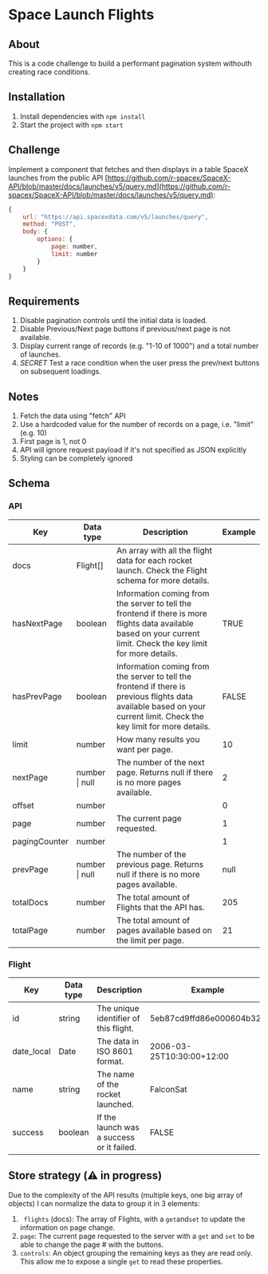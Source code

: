 # Space Launch Flights

## About

This is a code challenge to build a performant pagination system withouth creating race conditions.

## Installation

1. Install dependencies with `npm install`
1. Start the project with `npm start`

## Challenge

Implement a component that fetches and then displays in a table
SpaceX launches from the public API [https://github.com/r-spacex/SpaceX-API/blob/master/docs/launches/v5/query.md](https://github.com/r-spacex/SpaceX-API/blob/master/docs/launches/v5/query.md):

```js
{
    url: "https://api.spacexdata.com/v5/launches/query",
    method: "POST",
    body: {
        options: {
            page: number,
            limit: number
        }
    }
}
```

## Requirements

1. Disable pagination controls until the initial data is loaded.
1. Disable Previous/Next page buttons if previous/next page is not available.
1. Display current range of records (e.g. "1-10 of 1000") and a total number of launches.
1. _SECRET_ Test a race condition when the user press the prev/next buttons on subsequent loadings.

## Notes

1. Fetch the data using "fetch" API
1. Use a hardcoded value for the number of records on a page, i.e. "limit" (e.g. 10)
1. First page is 1, not 0
1. API will ignore request payload if it's not specified as JSON explicitly
1. Styling can be completely ignored

## Schema

### API

| Key           | Data type      | Description                                                                                                                                                            | Example |
| ------------- | -------------- | ---------------------------------------------------------------------------------------------------------------------------------------------------------------------- | ------- |
| docs          | Flight[]       | An array with all the flight data for each rocket launch. Check the Flight schema for more details.                                                                    |         |
| hasNextPage   | boolean        | Information coming from the server to tell the frontend if there is more flights data available based on your current limit. Check the key limit for more details.     | TRUE    |
| hasPrevPage   | boolean        | Information coming from the server to tell the frontend if there is previous flights data available based on your current limit. Check the key limit for more details. | FALSE   |
| limit         | number         | How many results you want per page.                                                                                                                                    | 10      |
| nextPage      | number \| null | The number of the next page. Returns null if there is no more pages available.                                                                                         | 2       |
| offset        | number         |                                                                                                                                                                        | 0       |
| page          | number         | The current page requested.                                                                                                                                            | 1       |
| pagingCounter | number         |                                                                                                                                                                        | 1       |
| prevPage      | number \| null | The number of the previous page. Returns null if there is no more pages available.                                                                                     | null    |
| totalDocs     | number         | The total amount of Flights that the API has.                                                                                                                          | 205     |
| totalPage     | number         | The total amount of pages available based on the limit per page.                                                                                                       | 21      |

### Flight

| Key        | Data type | Description                               | Example                   |
| ---------- | --------- | ----------------------------------------- | ------------------------- |
| id         | string    | The unique identifier of this flight.     | 5eb87cd9ffd86e000604b32a  |
| date_local | Date      | The data in ISO 8601 format.              | 2006-03-25T10:30:00+12:00 |
| name       | string    | The name of the rocket launched.          | FalconSat                 |
| success    | boolean   | If the launch was a success or it failed. | FALSE                     |

## Store strategy (⚠️ in progress)

Due to the complexity of the API results (multiple keys, one big array of objects) I can normalize the data to group it in 3 elements:

1. ` flights` (docs): The array of Flights, with a `get`and`set` to update the information on page change.
1. `page`: The current page requested to the server with a `get` and `set` to be able to change the page # with the buttons.
1. `controls`: An object grouping the remaining keys as they are read only. This allow me to expose a single `get` to read these properties.
